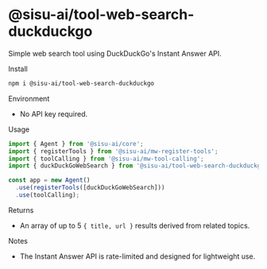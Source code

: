 # @sisu-ai/tool-web-search-duckduckgo

Simple web search tool using DuckDuckGo's Instant Answer API.

Install
```bash
npm i @sisu-ai/tool-web-search-duckduckgo
```

Environment
- No API key required.

Usage
```ts
import { Agent } from '@sisu-ai/core';
import { registerTools } from '@sisu-ai/mw-register-tools';
import { toolCalling } from '@sisu-ai/mw-tool-calling';
import { duckDuckGoWebSearch } from '@sisu-ai/tool-web-search-duckduckgo';

const app = new Agent()
  .use(registerTools([duckDuckGoWebSearch]))
  .use(toolCalling);
```

Returns
- An array of up to 5 `{ title, url }` results derived from related topics.

Notes
- The Instant Answer API is rate-limited and designed for lightweight use.

